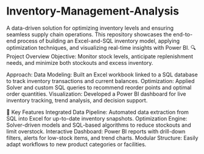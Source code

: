 # Inventory-Management-Analysis
A data-driven solution for optimizing inventory levels and ensuring seamless supply chain operations. This repository showcases the end-to-end process of building an Excel-and-SQL inventory model, applying optimization techniques, and visualizing real-time insights with Power BI.
🔍 Project Overview
Objective: Monitor stock levels, anticipate replenishment needs, and minimize both stockouts and excess inventory.

Approach:
Data Modeling: Built an Excel workbook linked to a SQL database to track inventory transactions and current balances.
Optimization: Applied Solver and custom SQL queries to recommend reorder points and optimal order quantities.
Visualization: Developed a Power BI dashboard for live inventory tracking, trend analysis, and decision support.

🚀 Key Features
Integrated Data Pipeline: Automated data extraction from SQL into Excel for up-to-date inventory snapshots.
Optimization Engine: Solver-driven models and SQL-based algorithms to reduce stockouts and limit overstock.
Interactive Dashboard: Power BI reports with drill-down filters, alerts for low-stock items, and trend charts.
Modular Structure: Easily adapt workflows to new product categories or facilities.
